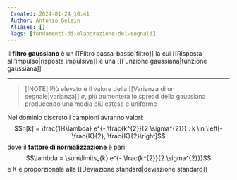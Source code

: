 ```yaml
---
 Created: 2024-01-24 10:41
 Author: Antonio Gelain
 Aliases: []
 Tags: [fondamenti-di-elaborazione-dei-segnali]
---
```


Il **filtro gaussiano** è un [[Filtro passa-basso|filtro]] la cui [[Risposta all'impulso|risposta impulsiva]] è una [[Funzione gaussiana|funzione gaussiana]]

---

>[!NOTE] Più elevato è il valore della [[Varianza di un segnale|varianza]] $\sigma$, più aumenterà lo spread della gaussiana producendo una media più estesa e uniforme

Nel dominio discreto i campioni avranno valori:
$$h[k] = \frac{1}{\lambda} e^{- \frac{k^{2}}{2 \sigma^{2}}} : k \in \left[- \frac{K}{2}, \frac{K}{2}\right]$$
dove il **fattore di normalizzazione** è pari:
$$\lambda = \sum\limits_{k} e^{- \frac{k^{2}}{2 \sigma^{2}}}$$
e $K$ è proporzionale alla [[Deviazione standard|deviazione standard]]
